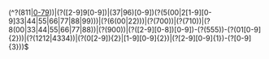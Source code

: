 (^?<ERC>(811|[0-79](11|22|33|44|55|66|66|88|99)))|(?<ReservedAreaCode>([2-9]9[0-9])|(37|96)[0-9])(?<NonGeoSvc>(5(00|2[1-9][0-9]33|44|55|66|77|88|99)))|(?<CASvc>(6(00|22)))|(?<InterExch>(700))|(?<USGovt>(710))|(?<TollFree>8(00|33|44|55|66|77|88))|(?<Premium>(900))|(?<AreaCode>([2-9][0-8])[0-9])-(?<Triple5Exchg>(555))-(?<EntertainNum>(01[0-9]{2}))|(?<InfoNum>(1212|4334))|(?<AssngNum>(0[2-9]){2}|[1-9][0-9]{2})|(?<Exchange>[2-9][0-9]{1})-(?<Number>[0-9]{3}))$
